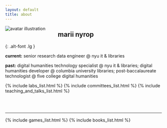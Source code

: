 ```yaml
---
layout: default
title: about
---
```

<img src="{{ '/images/avatar.jpg' | relative_url }}" alt="avatar illustration" style="max-height:250px;float:left;margin-right:2.5rem;"/>

## marii nyrop
{: .alt-font .lg }

<p style="max-width:75ch;">
    <b>current:</b> senior research data engineer @ nyu it & libraries
</p>
<p style="max-width:75ch;">
    <b>past:</b> digital humanities technology specialist @ nyu it & libraries; digital humanities developer @ columbia university libraries; post-baccalaureate technologist @ five college digital humanities
</p>

{% include labs_list.html %}
{% include committees_list.html %}
{% include teaching_and_talks_list.html %}


<br><br>

---- 

{% include games_list.html %}
{% include books_list.html %}
